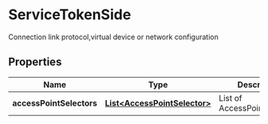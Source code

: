 

# ServiceTokenSide

Connection link protocol,virtual device or network configuration

## Properties

| Name | Type | Description | Notes |
|------------ | ------------- | ------------- | -------------|
|**accessPointSelectors** | [**List&lt;AccessPointSelector&gt;**](AccessPointSelector.md) | List of AccessPointSelectors |  [optional] |



